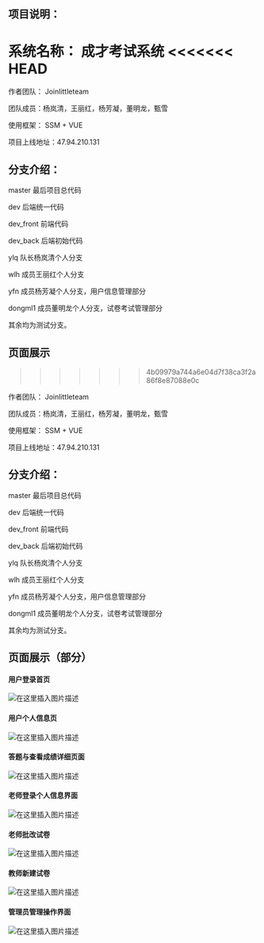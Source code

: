 ## 项目说明：
系统名称： 成才考试系统
<<<<<<< HEAD
=======

作者团队： Joinlittleteam

团队成员：杨岚清，王丽红，杨芳凝，董明龙，甄雪

使用框架： SSM + VUE

项目上线地址：47.94.210.131


## 分支介绍：
master 最后项目总代码

dev 后端统一代码

dev_front 前端代码

dev_back 后端初始代码

ylq 队长杨岚清个人分支

wlh 成员王丽红个人分支

yfn 成员杨芳凝个人分支，用户信息管理部分

dongml1 成员董明龙个人分支，试卷考试管理部分

其余均为测试分支。

## 页面展示
>>>>>>> 4b09979a744a6e04d7f38ca3f2a86f8e87088e0c

作者团队： Joinlittleteam

团队成员：杨岚清，王丽红，杨芳凝，董明龙，甄雪

使用框架： SSM + VUE

项目上线地址：47.94.210.131


## 分支介绍：
master 最后项目总代码

dev 后端统一代码

dev_front 前端代码

dev_back 后端初始代码

ylq 队长杨岚清个人分支

wlh 成员王丽红个人分支

yfn 成员杨芳凝个人分支，用户信息管理部分

dongml1 成员董明龙个人分支，试卷考试管理部分

其余均为测试分支。

## 页面展示（部分）
#### 用户登录首页
![在这里插入图片描述](https://img-blog.csdnimg.cn/20200531220137818.png?x-oss-process=image/watermark,type_ZmFuZ3poZW5naGVpdGk,shadow_10,text_aHR0cHM6Ly9ibG9nLmNzZG4ubmV0L3dlaXhpbl80MzQ2MDI1MQ==,size_16,color_FFFFFF,t_70)
#### 用户个人信息页
![在这里插入图片描述](https://img-blog.csdnimg.cn/20200531220300663.png?x-oss-process=image/watermark,type_ZmFuZ3poZW5naGVpdGk,shadow_10,text_aHR0cHM6Ly9ibG9nLmNzZG4ubmV0L3dlaXhpbl80MzQ2MDI1MQ==,size_16,color_FFFFFF,t_70)
#### 答题与查看成绩详细页面
![在这里插入图片描述](https://img-blog.csdnimg.cn/20200531220349503.png?x-oss-process=image/watermark,type_ZmFuZ3poZW5naGVpdGk,shadow_10,text_aHR0cHM6Ly9ibG9nLmNzZG4ubmV0L3dlaXhpbl80MzQ2MDI1MQ==,size_16,color_FFFFFF,t_70)
#### 老师登录个人信息界面
![在这里插入图片描述](https://img-blog.csdnimg.cn/20200531220456811.png?x-oss-process=image/watermark,type_ZmFuZ3poZW5naGVpdGk,shadow_10,text_aHR0cHM6Ly9ibG9nLmNzZG4ubmV0L3dlaXhpbl80MzQ2MDI1MQ==,size_16,color_FFFFFF,t_70)
#### 老师批改试卷
![在这里插入图片描述](https://img-blog.csdnimg.cn/20200531220539272.png?x-oss-process=image/watermark,type_ZmFuZ3poZW5naGVpdGk,shadow_10,text_aHR0cHM6Ly9ibG9nLmNzZG4ubmV0L3dlaXhpbl80MzQ2MDI1MQ==,size_16,color_FFFFFF,t_70)
#### 教师新建试卷
![在这里插入图片描述](https://img-blog.csdnimg.cn/20200531220645704.png?x-oss-process=image/watermark,type_ZmFuZ3poZW5naGVpdGk,shadow_10,text_aHR0cHM6Ly9ibG9nLmNzZG4ubmV0L3dlaXhpbl80MzQ2MDI1MQ==,size_16,color_FFFFFF,t_70)
#### 管理员管理操作界面
![在这里插入图片描述](https://img-blog.csdnimg.cn/2020053122071592.png?x-oss-process=image/watermark,type_ZmFuZ3poZW5naGVpdGk,shadow_10,text_aHR0cHM6Ly9ibG9nLmNzZG4ubmV0L3dlaXhpbl80MzQ2MDI1MQ==,size_16,color_FFFFFF,t_70)
